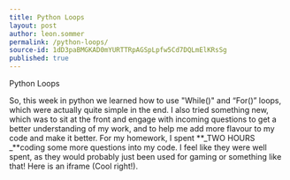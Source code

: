 ```yaml
---
title: Python Loops
layout: post
author: leon.sommer
permalink: /python-loops/
source-id: 1dD3paBMGKAD0mYURTTRpAGSpLpfw5Cd7DQLmElKRsSg
published: true
---
```

Python Loops

So, this week in python we learned how to use "While()" and “For()” loops, which were actually quite simple in the end. I also tried something new, which was to sit at the front and engage with incoming questions to get a better understanding of my work, and to help me add more flavour to my code and make it better. For my homework, I spent **_TWO HOURS _**coding some more questions into my code. I feel like they were well spent, as they would probably just been used for gaming or something like that! Here is an iframe (Cool right!). 

